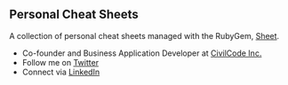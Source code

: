 ## Personal Cheat Sheets

A collection of personal cheat sheets managed with the RubyGem, [Sheet](https://github.com/oscardelben/sheet).

* Co-founder and Business Application Developer at [CivilCode Inc.](http://www.civilcode.io)
* Follow me on [Twitter](http://www.twitter.com/nicholasjhenry)
* Connect via [LinkedIn](http://ca.linkedin.com/in/nicholasjhenry)
